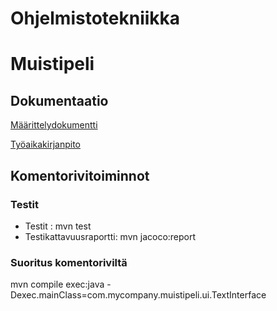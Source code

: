 # Ohjelmistotekniikka

# Muistipeli

## Dokumentaatio

[Määrittelydokumentti](https://github.com/ArttuJanhunen/ot-harjoitustyo/blob/master/dokumentaatio/maarittelydokumentti.md)

[Työaikakirjanpito](https://github.com/ArttuJanhunen/ot-harjoitustyo/blob/master/dokumentaatio/tyoaikakirjanpito.md)

## Komentorivitoiminnot

### Testit

* Testit : mvn test
* Testikattavuusraportti: mvn jacoco:report

### Suoritus komentoriviltä

mvn compile exec:java -Dexec.mainClass=com.mycompany.muistipeli.ui.TextInterface
